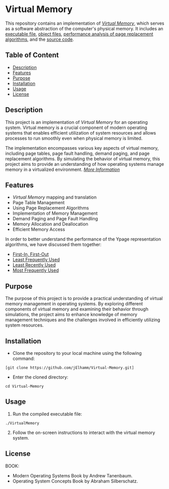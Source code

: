 # Virtual Memory

   This repository contains an implementation of [*Virtual Memory*](https://en.wikipedia.org/wiki/Virtual_memory), which serves as a software abstraction of the computer's physical memory. 
   It includes an [executable file](Executable%20File/Debug), [object files](Object%20File/Compiled%20Codes), [performance analysis of page replacement algorithms](Performance%20of%20Page%20Replacement%20Algorithms), and the [source code](Source%20Code).

## Table of Content

   * [Description](#Description)
   * [Features](#Features)
   * [Purpose](#Purpose)
   * [Installation](#Installation)
   * [Usage](#Usage)
   * [License](#License)

## Description

   This project is an implementation of *Virtual Memory* for an operating system. Virtual memory is a crucial component of modern 
   operating systems that enables efficient utilization of system resources and allows processes to run smoothly even when physical memory is limited.

   The implementation encompasses various key aspects of virtual memory, including page tables, page fault handling, demand paging, 
   and page replacement algorithms. By simulating the behavior of virtual memory, this project aims to provide an understanding of 
   how operating systems manage memory in a virtualized environment.
   [*More Information*](https://www.geeksforgeeks.org/virtual-memory-in-operating-system/)

## Features

   * *Virtual Memory* mapping and translation
   * Page Table Management
   * Using Page Replacement Algorithms
   * Implementation of Memory Management
   * Demand Paging and Page Fault Handling
   * Memory Allocation and Deallocation
   * Efficient Memory Access


   In order to better understand the performance of the Ypage representation algorithms, we have discussed them together:
   * [First-In, First-Out](Performance%20of%20Page%20Replacement%20Algorithms/First-In%2C%20First-Out)
   * [Least Frequently Used](Performance%20of%20Page%20Replacement%20Algorithms/Least%20Frequently%20Used)
   * [Least Recently Used](Performance%20of%20Page%20Replacement%20Algorithms/Least%20Recently%20Used)
   * [Most Frequently Used](Performance%20of%20Page%20Replacement%20Algorithms/Most%20Frequently%20Used)

## Purpose

   The purpose of this project is to provide a practical understanding of virtual memory management in operating systems. 
   By exploring different components of virtual memory and examining their behavior through simulations, the project aims 
   to enhance knowledge of memory management techniques and the challenges involved in efficiently utilizing system resources.

## Installation
        
   * Clone the repository to your local machine using the following command:

    [git clone https://github.com/jElhamm/Virtual-Memory.git]

   * Enter the cloned directory:

    cd Virtual-Memory

## Usage

   1. Run the compiled executable file:

    ./VirtualMemory

   2. Follow the on-screen instructions to interact with the virtual memory system.


## License

   BOOK: 
   * Modern Operating Systems Book by Andrew Tanenbaum.
   * Operating System Concepts Book by Abraham Silberschatz.